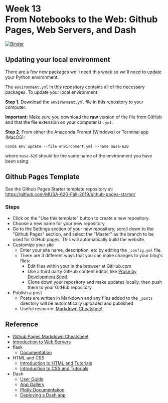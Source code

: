 # Week 13<br>From Notebooks to the Web: Github Pages, Web Servers, and Dash

[![Binder](https://mybinder.org/badge_logo.svg)](https://mybinder.org/v2/gh/MUSA-620-Fall-2019/week-13/master?filepath=lecture-13.ipynb)

## Updating your local environment

There are a few new packages we'll need this week so we'll need
to update your Python environment.

The `environment.yml` in this repository
contains all of the necessary packages. To update your local environment:

**Step 1.** Download the `environment.yml` file in this repository to your computer.

**Important:** Make sure you download the **raw** version of the file from GitHub and that the file extension on your computer is `.yml`.

**Step 2.** From either the Anaconda Prompt (Windows) or Terminal app (MacOS):

```
conda env update --file environment.yml --name musa-620
```

where `musa-620` should be the same name of the environment you have been using.

## Github Pages Template

See the Github Pages Starter template repository at: https://github.com/MUSA-620-Fall-2019/github-pages-starter/

### Steps

- Click on the "Use this template" button to create a new repository.
- Choose a new name for your new repository
- Go to the Settings section of your new repository, scroll down to the "Github Pages" section, and select the "Master" as the branch to be used for GitHub pages. This will automatically build the website.
- Customize your site
  - Enter your site name, description, etc by editing the `_config.yml` file.
  - There are 3 different ways that you can make changes to your blog's files:
    - Edit files within your in the browser at GitHub.com
    - Use a third party GitHub content editor, like [Prose by Development Seed](http://prose.io).
    - Clone down your repository and make updates locally, then push them to your GitHub repository.
- Publish a post
  - Posts are written in Markdown and any files added to the `_posts` directory will be automatically uploaded and published
  - Useful resource: [Markdown Cheatsheet](http://www.jekyllnow.com/Markdown-Style-Guide/)

## Reference

- [Github Pages Markdown Cheatsheet](http://www.jekyllnow.com/Markdown-Style-Guide/)
- [Introduction to Web Servers](https://developer.mozilla.org/en-US/docs/Learn/Common_questions/What_is_a_web_server)
- flask
  - [Documentation](http://flask.pocoo.org/docs/1.0/)
- HTML and CSS
  - [Introduction to HTML and Tutorials](https://developer.mozilla.org/en-US/docs/Learn/HTML/Introduction_to_HTML)
  - [Introduction to CSS and Tutorials](https://developer.mozilla.org/en-US/docs/Learn/CSS/Introduction_to_CSS)
- Dash
  - [User Guide](https://dash.plot.ly/)
  - [App Gallery](https://dash.plot.ly/gallery)
  - [Plotly Documentation](https://plot.ly/python/)
  - [Deploying a Dash app](https://dash.plot.ly/deployment)
